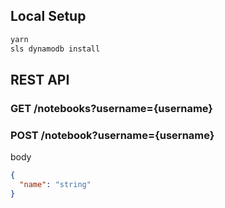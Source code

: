## Local Setup

```bash
yarn
sls dynamodb install
```

## REST API

### GET /notebooks?username={username}

### POST /notebook?username={username}

body

```json
{
  "name": "string"
}
```